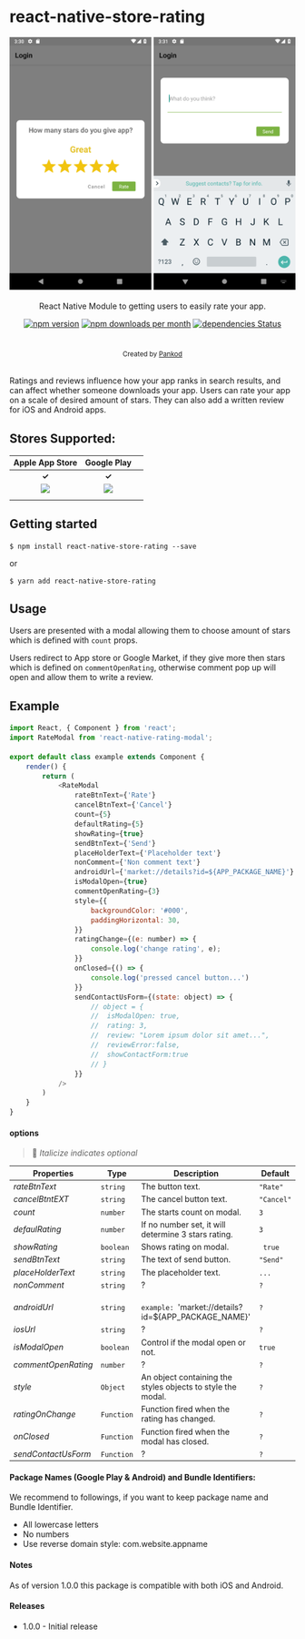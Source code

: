 # react-native-store-rating

<div align="center">
 <img src="./screenshots/shoot_1.png" width="250">
 <img src="./screenshots/shoot_2.png" width="250">
</div>

<br/>
<div align="center" >React Native Module to getting users to easily rate your app. 

<br/>

[![npm version](https://img.shields.io/npm/v/react-native-store-rating.svg)](https://www.npmjs.com/package/react-responsive-modal)
[![npm downloads per month](https://img.shields.io/npm/dm/react-native-store-rating.svg)](https://www.npmjs.com/package/react-responsive-modal)
[![dependencies Status](https://david-dm.org/pankod/react-native-store-rating/status.svg)](https://david-dm.org/pradel/react-responsive-modal)

<br/>
  <sub>Created by <a href="https://www.pankod.com">Pankod</a></sub>
</div>
<br/>




Ratings and reviews influence how your app ranks in search results, and can affect whether someone downloads your app. Users can rate your app on a scale of desired amount of stars. They can also add a written review for iOS and Android apps.





## Stores Supported:
|                                                                 **Apple App Store**                                                                 |                                                              **Google Play**                                                              |                                                                              |
| :--------------------------------------------------------------------------------------------------------------------------------------: | :-------------------------------------------------------------------------------------------------------------------------------------: | :----------------------------------------------------------------------------------------------------------
|                                                         **✓**                                                         |                                                        **✓**                                                        |                                                                                                                       |
| <img src="https://developer.apple.com/assets/elements/icons/app-store/app-store-128x128_2x.png" height="60" > |                      <img src="https://elegal.ph/site/wp-content/uploads/2017/08/google-play-icon-logo-favicon-1632434.svg_.jpg" height="60" float="right"> |
|                                             |






## Getting started
```
$ npm install react-native-store-rating --save
```

or

```
$ yarn add react-native-store-rating
```

## Usage
Users are presented with a modal allowing them to choose amount of stars which is defined with `count` props.

Users redirect to App store or Google Market, if they give more then stars which is defined on `commentOpenRating`, otherwise comment pop up will open and allow them to write a review.



## Example
```javascript
import React, { Component } from 'react';
import RateModal from 'react-native-rating-modal';

export default class example extends Component {
    render() {
        return (
            <RateModal
                rateBtnText={'Rate'}
                cancelBtnText={'Cancel'}
                count={5}
                defaultRating={5}
                showRating={true}
                sendBtnText={'Send'}
                placeHolderText={'Placeholder text'}
                nonComment={'Non comment text'}
                androidUrl={'market://details?id=${APP_PACKAGE_NAME}'}
                isModalOpen={true}
                commentOpenRating={3}
                style={{
                    backgroundColor: '#000',
                    paddingHorizontal: 30,
                }}
                ratingChange={(e: number) => {
                    console.log('change rating', e);
                }}
                onClosed={() => {
                    console.log('pressed cancel button...')
                }}
                sendContactUsForm={(state: object) => {
                    // object = {
                    // 	isModalOpen: true,
                    // 	rating: 3,
                    // 	review: "Lorem ipsum dolor sit amet...",
                    // 	reviewError:false,
                    // 	showContactForm:true
                    // }
                }}
            />
        )
    }
}

```


#### options
> 🔑 *Italicize indicates optional*

| Properties | Type                                | Description                                                    | Default               |
|------------|-------------------------------------|----------------------------------------------------------------|-----------------------|
| *rateBtnText*   | `string`                            | The button text.                                                   | `"Rate"`             |
| *cancelBtntEXT*  | `string`                            | The cancel button text.                                                  | `"Cancel"`           |
| *count*     | `number`                            | The starts count on modal.                                     | `3` |
| *defaulRating* | `number` | If no number set, it will determine 3 stars rating.               |  `3`
| *showRating*      | `boolean`                            | Shows rating on modal. | ` true`    |
| *sendBtnText* | `string`  | The text of send button. | `"Send"` |
| *placeHolderText* | `string` | The placeholder text. | `...` |
| *nonComment* | `string`  | ? | `?` |
| *androidUrl* | `string`  |  <br> `example: `'market://details?id=${APP_PACKAGE_NAME}'| `? ` |
| *iosUrl* | `string`  | ? | `?` |
| *isModalOpen* | `boolean`  | Control if the modal open or not. | `true` |
| *commentOpenRating* | `number`  | ? | `?` |
| *style* | `Object`  | An object containing the styles objects to style the modal. | `?` |
| *ratingOnChange* | `Function`  | Function  fired when the rating has changed.| `?` |
| *onClosed* | `Function`  | Function fired when the modal has closed.| `?` |
| *sendContactUsForm* | `Function`  | ?| `?` |


#### Package Names (Google Play & Android) and Bundle Identifiers:

We recommend to followings, if you want to keep package name and Bundle Identifier.

- All lowercase letters
- No numbers
- Use reverse domain style: com.website.appname

#### Notes

As of version 1.0.0 this package is compatible with both iOS and Android.

#### Releases
- 1.0.0 - Initial release



